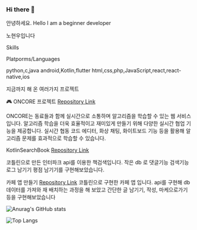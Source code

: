 ### Hi there 👋
안녕하세요.
Hello I am a beginner developer

노현우입니다

Skills


Platporms/Languages

python,c,java
android,Kotlin,flutter
html,css,php,JavaScript,react,react-native,ios


지금까지 해 온 여러가지 프로젝트




🎮 ONCORE 프로젝트
[Repository Link](https://github.com/Acacian/ONCORE)

ONCORE는 동료들과 함께 실시간으로 소통하며 알고리즘을 학습할 수 있는 웹 서비스입니다. 알고리즘 학습을 더욱 효율적이고 재미있게 만들기 위해 다양한 실시간 협업 기능을 제공합니다. 실시간 협동 코드 에디터, 화상 채팅, 화이트보드 기능 등을 활용해 알고리즘 문제를 효과적으로 학습할 수 있습니다.




KotlinSearchBook 
[Repository Link](https://github.com/woorog/KotlinSearchBook)

코틀린으로 만든 인터파크 api를 이용한 책검색입니다.
작은 db 로 댓글기능 검색기능 로그 남기기 평점 남기기를 구현해보았습니다.



카페 앱 만들기
[Repository Link](https://github.com/woorog/cafeapp)
코틀린으로 구현한 카페 앱 입니다.
api를 구현해 db 데이터를 가져와 재 배치하는 과정을 해 보았고
간단한 글 남기기, 작성, 마케으로가기 등을 구현해보았습니다











![Anurag's GitHub stats](https://github-readme-stats.vercel.app/api?username=woorog&show_icons=true&theme=dracula)

![Top Langs](https://github-readme-stats.vercel.app/api/top-langs/?username=woorog&layout=compact&theme=dracula)


